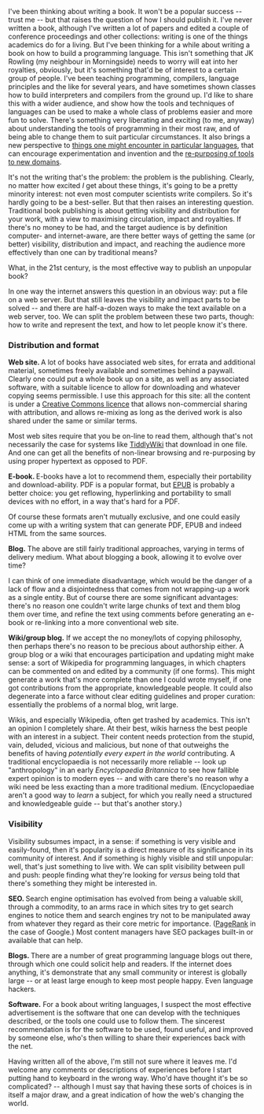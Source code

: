<html><body><p>I've been thinking about writing a book. It won't be a popular success -- trust me -- but that raises the question of how I should publish it.

<!--more-->I've never written a book, although I've written a lot of papers and edited a couple of conference proceedings and other collections: writing is one of the things academics do for a living. But I've been thinking for a while about writing a book on how to build a programming language. This isn't something that JK Rowling (my neighbour in Morningside) needs to worry will eat into her royalties, obviously, but it's something that'd be of interest to a certain group of people. I've been teaching programming, compilers, language principles and the like for several years, and have sometimes shown classes how to build interpreters and compilers from the ground up. I'd like to share this with a wider audience, and show how the tools and techniques of languages can be used to make a whole class of problems easier and more fun to solve. There's something very liberating and exciting (to me, anyway) about understanding the tools of programming in their most raw, and of being able to change them to suit particular circumstances. It also brings a new perspective to <a href="/2010/06/monads-language-design-perspective/">things one might encounter in particular languages</a>, that can encourage experimentation and invention and the <a href="/2010/03/forth-for-sensors/">re-purposing of tools to new domains</a>.

It's not the writing that's the problem: the problem is the publishing. Clearly, no matter how excited <em>I</em> get about these things, it's going to be a pretty minority interest: not even most computer scientists write compilers. So it's hardly going to be a best-seller. But that then raises an interesting question. Traditional book publishing is about getting visibility and distribution for your work, with a view to maximising circulation, impact and royalties. If there's no money to be had, and the target audience is by definition computer- and internet-aware, are there better ways of getting the same (or better) visibility, distribution and impact, and reaching the audience more effectively than one can by traditional means?

What, in the 21st century, is the most effective way to publish an unpopular book?

In one way the internet answers this question in an obvious way: put a file on a web server. But that still leaves the visibility and impact parts to be solved -- and there are half-a-dozen ways to make the text available on a web server, too. We can split the problem between these two parts, though: how to write and represent the text, and how to let people know it's there.
</p><h3>Distribution and format</h3>
<strong>Web site. </strong>A lot of books have associated web sites, for errata and additional material, sometimes freely available and sometimes behind a paywall. Clearly one could put a whole book up on a site, as well as any associated software, with a suitable licence to allow for downloading and whatever copying seems permissible. I use this approach for this site: all the content is under a <a href="http://creativecommons.org/licenses/by-nc-sa/3.0/">Creative Commons licence</a> that allows non-commercial sharing with attribution, and allows re-mixing as long as the derived work is also shared under the same or similar terms.

Most web sites require that you be on-line to read them, although that's not necessarily the case for systems like <a href="http://www.tiddlywiki.com">TiddlyWiki</a> that download in one file. And one can get all the benefits of non-linear browsing and re-purposing by using proper hypertext as opposed to PDF.

<strong>E-book. </strong>E-books have a lot to recommend them, especially their portability and download-ability. PDF is a popular format, but <a href="http://en.wikipedia.org/wiki/EPUB">EPUB</a> is probably a better choice: you get reflowing, hyperlinking and portability to small devices with no effort, in a way that's hard for a PDF.

Of course these formats aren't mutually exclusive, and one could easily come up with a writing system that can generate PDF, EPUB and indeed HTML from the same sources.

<strong>Blog.</strong> The above are still fairly traditional approaches, varying in terms of delivery medium. What about blogging a book, allowing it to evolve over time?

I can think of one immediate disadvantage, which would be the danger of a lack of flow and a disjointedness that comes from not wrapping-up a work as a single entity. But of course there are some significant advantages: there's no reason one couldn't write large chunks of text and them blog them over time, and refine the text using comments before generating an e-book or re-linking into a more conventional web site.

<strong>Wiki/group blog.</strong> If we accept the no money/lots of copying philosophy, then perhaps there's no reason to be precious about authorship either. A group blog or a wiki that encourages participation and updating might make sense: a sort of Wikipedia for programming languages, in which chapters can be commented on and edited by a community (if one forms). This might generate a work that's more complete than one I could wrote myself, if one got contributions from the appropriate, knowledgeable people. It could also degenerate into a farce without clear editing guidelines and proper curation: essentially the problems of a normal blog, writ large.

Wikis, and especially Wikipedia, often get trashed by academics. This isn't an opinion I completely share. At their best, wikis harness the best people with an interest in a subject. Their content needs protection from the stupid, vain, deluded, vicious and malicious, but none of that outweighs the benefits of having <em>potentially every expert in the world</em> contributing. A traditional encyclopaedia is not necessarily more reliable -- look up "anthropology" in an early <em>Encyclopaedia Britannica</em> to see how fallible expert opinion is to modern eyes -- and with care there's no reason why a wiki need be less exacting than a more traditional medium. (Encyclopaediae aren't a good way to <em>learn</em> a subject, for which you really need a structured and knowledgeable guide -- but that's another story.)
<h3>Visibility</h3>
Visibility subsumes impact, in a sense: if something is very visible and easily-found, then it's popularity is a direct measure of its significance in its community of interest. And if something is highly visible and still unpopular: well, that's just something to live with. We can split visibility between pull and push: people finding what they're looking for <em>versus</em> being told that there's something they might be interested in.

<strong>SEO. </strong>Search engine optimisation has evolved from being a valuable skill, through a commodity, to an arms race in which sites try to get search engines to notice them and search engines try not to be manipulated away from whatever they regard as their core metric for importance. (<a href="http://en.wikipedia.org/wiki/PageRank">PageRank</a> in the case of Google.) Most content managers have SEO packages built-in or available that can help.

<strong>Blogs. </strong>There are a number of great programming language blogs out there, through which one could solicit help and readers. If the internet does anything, it's demonstrate that any small community or interest is globally large -- or at least large enough to keep most people happy. Even language hackers.

<strong>Software.</strong> For a book about writing languages, I suspect the most effective advertisement is the software that one can develop with the techniques described, or the tools one could use to follow them. The sincerest recommendation is for the software to be used, found useful, and improved by someone else, who's then willing to share their experiences back with the net.

Having written all of the above, I'm still not sure where it leaves me. I'd welcome any comments or descriptions of experiences before I start putting hand to keyboard in the wrong way. Who'd have thought it's be so complicated? -- although I must say that having these sorts of choices is in itself a major draw, and a great indication of how the web's changing the world.</body></html>